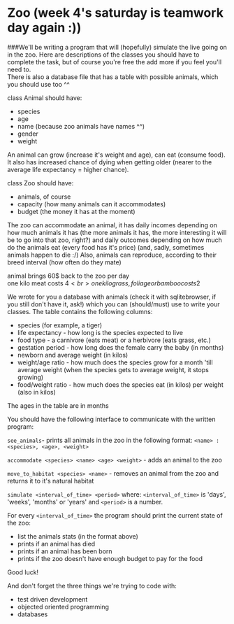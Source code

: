 # Zoo (week 4's saturday is teamwork day again :))

###We'll be writing a program that will (hopefully) simulate the live going on in the zoo.
Here are descriptions of the classes you should have to complete the task, but
of course you're free the add more if you feel you'll need to.<br>
There is also a database file that has a table with possible animals, which
you should use too ^^


class Animal should have:

* species
* age
* name (because zoo animals have names ^^)
* gender
* weight

An animal can grow (increase it's weight and age),
can eat (consume food). It also has increased chance of dying
when getting older (nearer to the average life expectancy = higher chance).

class Zoo should have:

* animals, of course
* capacity (how many animals can it accommodates)
* budget (the money it has at the moment)

The zoo can accommodate an animal, it has daily incomes depending on
how much animals it has (the more animals it has, the more interesting it will
be to go into that zoo, right?) and daily outcomes depending on how much do the
animals eat (every food has it's price)
(and, sadly, sometimes animals happen to die :/)
Also, animals can reproduce, according to their breed interval (how often do they mate)

animal brings 60$ back to the zoo per day<br>
one kilo meat costs 4$<br>
one kilo grass, foliage or bamboo costs 2$<br>

We wrote for you a database with animals (check it with sqlitebrowser, if you still don't
have it, ask!) which you can (should/must) use to write your classes.
The table contains the following columns:
* species (for example, a tiger)
* life expectancy - how long is the species expected to live
* food type - a carnivore (eats meat) or a herbivore (eats grass, etc.)
* gestation period - how long does the female carry the baby (in months)
* newborn and average weight (in kilos)
* weight/age ratio - how much does the species grow for a month 'till average weight
(when the species gets to average weight, it stops growing)
* food/weight ratio - how much does the species eat (in kilos) per weight (also in kilos)

The ages in the table are in months


You should have the following interface to communicate with the written program:

`see_animals`- prints all animals in the zoo in the following format: `<name> : <species>, <age>, <weight>`

`accommodate <species> <name> <age> <weight>` - adds an animal to the zoo

`move_to_habitat <species> <name>` - removes an animal from the zoo and returns it to it's natural habitat

`simulate <interval_of_time> <period>` where:
`<interval_of_time>` is 'days', 'weeks', 'months' or 'years' and `<period>` is a number.

For every `<interval_of_time>` the program should print the current state of the zoo:

* list the animals stats (in the format above)
* prints if an animal has died
* prints if an animal has been born
* prints if the zoo doesn't have enough budget to pay for the food

Good luck!

And don't forget the three things we're trying to code with:
* test driven development
* objected oriented programming
* databases
